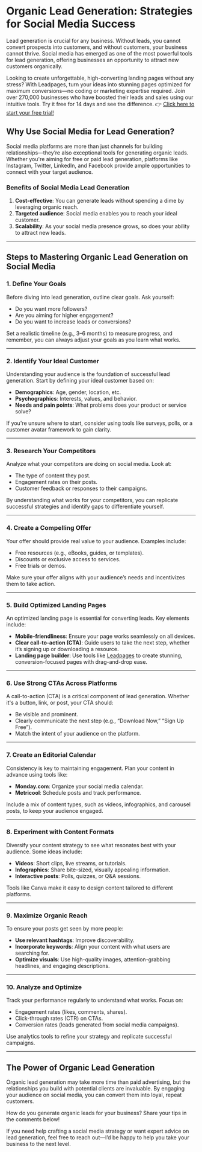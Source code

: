 # Organic Lead Generation: Strategies for Social Media Success

Lead generation is crucial for any business. Without leads, you cannot convert prospects into customers, and without customers, your business cannot thrive. Social media has emerged as one of the most powerful tools for lead generation, offering businesses an opportunity to attract new customers organically.

Looking to create unforgettable, high-converting landing pages without any stress? With Leadpages, turn your ideas into stunning pages optimized for maximum conversions—no coding or marketing expertise required. Join over 270,000 businesses who have boosted their leads and sales using our intuitive tools. Try it free for 14 days and see the difference. 👉 [Click here to start your free trial!](https://bit.ly/LEadPages)

## Why Use Social Media for Lead Generation?

Social media platforms are more than just channels for building relationships—they’re also exceptional tools for generating organic leads. Whether you're aiming for free or paid lead generation, platforms like Instagram, Twitter, LinkedIn, and Facebook provide ample opportunities to connect with your target audience.

### Benefits of Social Media Lead Generation
1. **Cost-effective**: You can generate leads without spending a dime by leveraging organic reach.
2. **Targeted audience**: Social media enables you to reach your ideal customer.
3. **Scalability**: As your social media presence grows, so does your ability to attract new leads.

---

## Steps to Mastering Organic Lead Generation on Social Media

### 1. Define Your Goals
Before diving into lead generation, outline clear goals. Ask yourself:
- Do you want more followers?
- Are you aiming for higher engagement?
- Do you want to increase leads or conversions?

Set a realistic timeline (e.g., 3–6 months) to measure progress, and remember, you can always adjust your goals as you learn what works.

---

### 2. Identify Your Ideal Customer
Understanding your audience is the foundation of successful lead generation. Start by defining your ideal customer based on:
- **Demographics**: Age, gender, location, etc.
- **Psychographics**: Interests, values, and behavior.
- **Needs and pain points**: What problems does your product or service solve?

If you're unsure where to start, consider using tools like surveys, polls, or a customer avatar framework to gain clarity.

---

### 3. Research Your Competitors
Analyze what your competitors are doing on social media. Look at:
- The type of content they post.
- Engagement rates on their posts.
- Customer feedback or responses to their campaigns.

By understanding what works for your competitors, you can replicate successful strategies and identify gaps to differentiate yourself.

---

### 4. Create a Compelling Offer
Your offer should provide real value to your audience. Examples include:
- Free resources (e.g., eBooks, guides, or templates).
- Discounts or exclusive access to services.
- Free trials or demos.

Make sure your offer aligns with your audience’s needs and incentivizes them to take action.

---

### 5. Build Optimized Landing Pages
An optimized landing page is essential for converting leads. Key elements include:
- **Mobile-friendliness**: Ensure your page works seamlessly on all devices.
- **Clear call-to-action (CTA)**: Guide users to take the next step, whether it’s signing up or downloading a resource.
- **Landing page builder**: Use tools like [Leadpages](https://bit.ly/LEadPages) to create stunning, conversion-focused pages with drag-and-drop ease.

---

### 6. Use Strong CTAs Across Platforms
A call-to-action (CTA) is a critical component of lead generation. Whether it's a button, link, or post, your CTA should:
- Be visible and prominent.
- Clearly communicate the next step (e.g., “Download Now,” “Sign Up Free”).
- Match the intent of your audience on the platform.

---

### 7. Create an Editorial Calendar
Consistency is key to maintaining engagement. Plan your content in advance using tools like:
- **Monday.com**: Organize your social media calendar.
- **Metricool**: Schedule posts and track performance.

Include a mix of content types, such as videos, infographics, and carousel posts, to keep your audience engaged.

---

### 8. Experiment with Content Formats
Diversify your content strategy to see what resonates best with your audience. Some ideas include:
- **Videos**: Short clips, live streams, or tutorials.
- **Infographics**: Share bite-sized, visually appealing information.
- **Interactive posts**: Polls, quizzes, or Q&A sessions.

Tools like Canva make it easy to design content tailored to different platforms.

---

### 9. Maximize Organic Reach
To ensure your posts get seen by more people:
- **Use relevant hashtags**: Improve discoverability.
- **Incorporate keywords**: Align your content with what users are searching for.
- **Optimize visuals**: Use high-quality images, attention-grabbing headlines, and engaging descriptions.

---

### 10. Analyze and Optimize
Track your performance regularly to understand what works. Focus on:
- Engagement rates (likes, comments, shares).
- Click-through rates (CTR) on CTAs.
- Conversion rates (leads generated from social media campaigns).

Use analytics tools to refine your strategy and replicate successful campaigns.

---

## The Power of Organic Lead Generation

Organic lead generation may take more time than paid advertising, but the relationships you build with potential clients are invaluable. By engaging your audience on social media, you can convert them into loyal, repeat customers.

How do you generate organic leads for your business? Share your tips in the comments below!

If you need help crafting a social media strategy or want expert advice on lead generation, feel free to reach out—I’d be happy to help you take your business to the next level.

